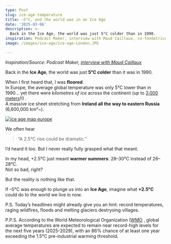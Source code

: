 ```yaml
---
type: Post
slug: ice-age-temperature
title: –5°C, and the world was in an Ice Age
date: '2025-03-06'
description: >-
  Back in the Ice Age, the world was just 5°C colder than in 1990.
inspiration: Podcast Maker, interview with Maud Caillaux, co-fondatrice de Green-Got.
image: /images/ice-age/ice-age-London.JPG

---
```


*Inspiration/Source: Podcast Maker, [interview with Maud Caillaux](https://youtu.be/qLQhSgex-UI)*


Back in the **Ice Age**, the world was just **5°C colder** than it was in 1990.  

When I first heard that, I was **floored**.  
In Europe, the average global temperature was only 5°C lower than in 1990… yet there were *kilometres of ice*  across the continent (up to [3,000 meters](https://icemap.no/en/)!!) .  
A massive ice sheet stretching from **Ireland all the way to eastern Russia** (6,600,000 km²~).

[![ice age map europe](/images/ice-age/ice-age-map-europe.jpg)](https://blogs.egu.eu/divisions/cr/2016/03/04/image-of-the-week-last-glacial-maximum-in-europe/)  

We often hear

> “A 2.5°C rise could be dramatic.”

I’d heard it too. But I never really fully grasped what that meant.  

In my head, +2.5°C just meant **warmer summers**: 28–30°C instead of 26–28°C.  
Not so bad, right?  

But the reality is nothing like that.  

If –5°C was enough to plunge us into an **Ice Age**, imagine what **+2.5°C** could do to the world we live in now. 


P.S. Today’s headlines might already give you an hint: record temperatures, raging wildfires, floods and melting glaciers destryoing villages.

P.P.S. According to the World Meteorological Organization ([WMO](https://wmo.int/media/news/global-climate-predictions-show-temperatures-expected-remain-or-near-record-levels-coming-5-years) , global average temperatures are expected to remain near record-high levels for the next five years (2025-2029), with an 86% chance of at least one year exceeding the 1.5°C pre-industrial warming threshold.